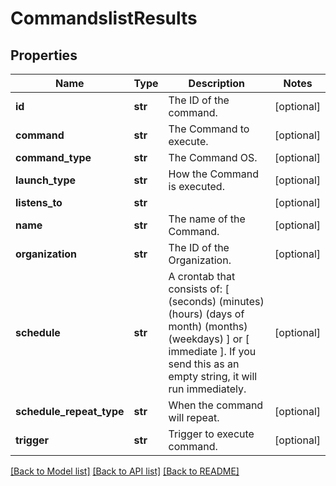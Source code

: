 # CommandslistResults

## Properties
Name | Type | Description | Notes
------------ | ------------- | ------------- | -------------
**id** | **str** | The ID of the command. | [optional] 
**command** | **str** | The Command to execute. | [optional] 
**command_type** | **str** | The Command OS. | [optional] 
**launch_type** | **str** | How the Command is executed. | [optional] 
**listens_to** | **str** |  | [optional] 
**name** | **str** | The name of the Command. | [optional] 
**organization** | **str** | The ID of the Organization. | [optional] 
**schedule** | **str** | A crontab that consists of: [ (seconds) (minutes) (hours) (days of month) (months) (weekdays) ] or [ immediate ]. If you send this as an empty string, it will run immediately. | [optional] 
**schedule_repeat_type** | **str** | When the command will repeat. | [optional] 
**trigger** | **str** | Trigger to execute command. | [optional] 

[[Back to Model list]](../README.md#documentation-for-models) [[Back to API list]](../README.md#documentation-for-api-endpoints) [[Back to README]](../README.md)

